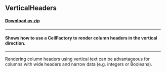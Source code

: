 ## VerticalHeaders
#### [Download as zip](https://downgit.github.io/#/home?url=https://github.com/GrapeCity/ComponentOne-WPF-Samples/tree/master/NET_4.5.2/C1.WPF.FlexGrid/CS/VerticalHeaders)
____
#### Shows how to use a CellFactory to render column headers in the vertical direction.
____
Rendering column headers using vertical text can be advantageous for columns with
wide headers and narrow data (e.g. integers or Booleans).

